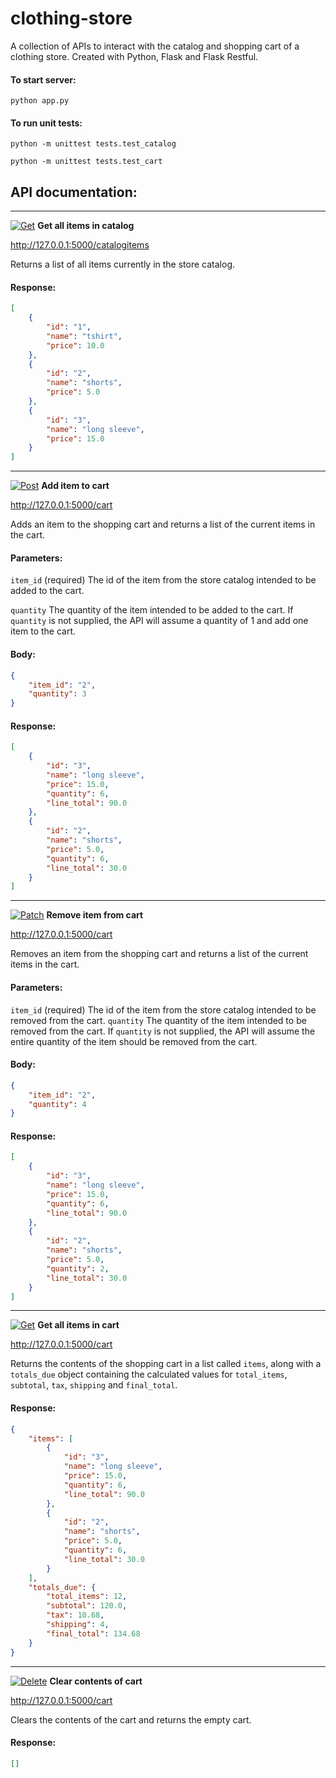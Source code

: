 # clothing-store

A collection of APIs to interact with the catalog and shopping cart of a clothing store. Created with Python, Flask and Flask Restful.

#### To start server:
`python app.py`

#### To run unit tests:
`python -m unittest tests.test_catalog`

`python -m unittest tests.test_cart`


## API documentation:
---
[![Get](https://img.shields.io/badge/-GET-GREEN?style=flat-square)](#)
**Get all items in catalog**

http://127.0.0.1:5000/catalogitems

Returns a list of all items currently in the store catalog.

#### Response:
```json
[
    {
        "id": "1",
        "name": "tshirt",
        "price": 10.0
    },
    {
        "id": "2",
        "name": "shorts",
        "price": 5.0
    },
    {
        "id": "3",
        "name": "long sleeve",
        "price": 15.0
    }
]
```

---
[![Post](https://img.shields.io/badge/-POST-yellow?style=flat-square)](#)
**Add item to cart**

http://127.0.0.1:5000/cart

Adds an item to the shopping cart and returns a list of the current items in the cart.

#### Parameters:
`item_id` (required) The id of the item from the store catalog intended to be added to the cart.

`quantity` The quantity of the item intended to be added to the cart. If `quantity` is not supplied, the API will assume a quantity of 1 and add one item to the cart.

#### Body:
```json
{
    "item_id": "2",
    "quantity": 3
}

```
#### Response:
```json
[
    {
        "id": "3",
        "name": "long sleeve",
        "price": 15.0,
        "quantity": 6,
        "line_total": 90.0
    },
    {
        "id": "2",
        "name": "shorts",
        "price": 5.0,
        "quantity": 6,
        "line_total": 30.0
    }
]
```
---
[![Patch](https://img.shields.io/badge/-PATCH-red?style=flat-square)](#) 
**Remove item from cart**

http://127.0.0.1:5000/cart

Removes an item from the shopping cart and returns a list of the current items in the cart.

#### Parameters:
`item_id` (required) The id of the item from the store catalog intended to be removed from the cart.
`quantity` The quantity of the item intended to be removed from the cart. If `quantity` is not supplied, the API will assume the entire quantity of the item should be removed from the cart.

#### Body:
```json
{
    "item_id": "2",
    "quantity": 4
}
```

#### Response:
```json
[
    {
        "id": "3",
        "name": "long sleeve",
        "price": 15.0,
        "quantity": 6,
        "line_total": 90.0
    },
    {
        "id": "2",
        "name": "shorts",
        "price": 5.0,
        "quantity": 2,
        "line_total": 30.0
    }
]
```
---

[![Get](https://img.shields.io/badge/-GET-GREEN?style=flat-square)](#) 
**Get all items in cart**

http://127.0.0.1:5000/cart

Returns the contents of the shopping cart in a list called `items`, along with a `totals_due` object containing the calculated values for `total_items`, `subtotal`, `tax`, `shipping` and `final_total`.


#### Response:
```json
{
    "items": [
        {
            "id": "3",
            "name": "long sleeve",
            "price": 15.0,
            "quantity": 6,
            "line_total": 90.0
        },
        {
            "id": "2",
            "name": "shorts",
            "price": 5.0,
            "quantity": 6,
            "line_total": 30.0
        }
    ],
    "totals_due": {
        "total_items": 12,
        "subtotal": 120.0,
        "tax": 10.68,
        "shipping": 4,
        "final_total": 134.68
    }
}
```
---

[![Delete](https://img.shields.io/badge/-DELETE-red?style=flat-square)](#)
**Clear contents of cart**

http://127.0.0.1:5000/cart

Clears the contents of the cart and returns the empty cart.

#### Response:
```json
[]
```

